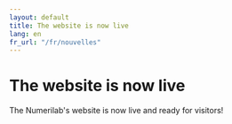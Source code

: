 ```yaml
---
layout: default
title: The website is now live
lang: en
fr_url: "/fr/nouvelles"
---
```

# The website is now live

The Numerilab's website is now live and ready for visitors!
